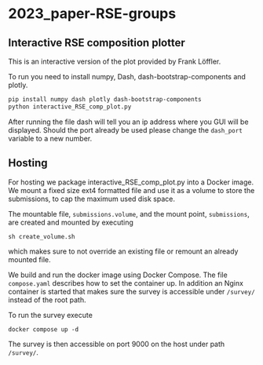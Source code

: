 # 2023_paper-RSE-groups


## Interactive RSE composition plotter

This is an interactive version of the plot provided by Frank Löffler.

To run you need to install numpy, Dash, dash-bootstrap-components and plotly.

```bash 
pip install numpy dash plotly dash-bootstrap-components
python interactive_RSE_comp_plot.py
```

After running the file dash will tell you an ip address where you GUI will be displayed.
Should the port already be used please change the `dash_port` variable to a new number.

## Hosting

For hosting we package interactive_RSE_comp_plot.py into a Docker image.
We mount a fixed size ext4 formatted file and use it as a volume to store the submissions, to cap the maximum used disk space.

The mountable file, `submissions.volume`, and the mount point, `submissions`, are created and mounted by executing

```
sh create_volume.sh
```

which makes sure to not override an existing file or remount an already mounted file.

We build and run the docker image using Docker Compose.
The file `compose.yaml` describes how to set the container up.
In addition an Nginx container is started that makes sure the survey is accessible under `/survey/` instead of the root path.

To run the survey execute

```
docker compose up -d
```

The survey is then accessible on port 9000 on the host under path `/survey/`.
